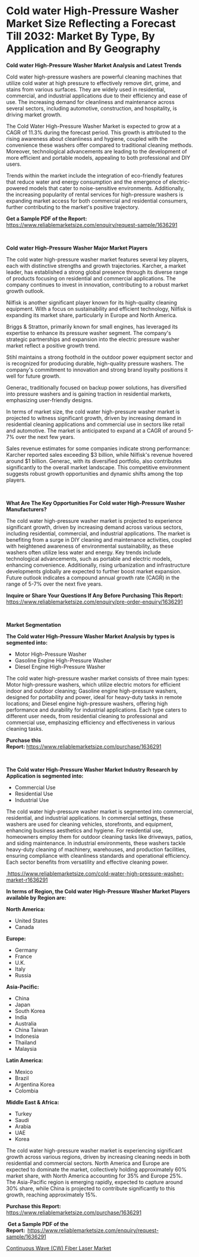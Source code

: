 <p><h1>Cold water High-Pressure Washer Market Size Reflecting a Forecast Till 2032: Market By Type, By Application and By Geography</h1></p><p><strong>Cold water High-Pressure Washer Market Analysis and Latest Trends</strong></p>
<p><p>Cold water high-pressure washers are powerful cleaning machines that utilize cold water at high pressure to effectively remove dirt, grime, and stains from various surfaces. They are widely used in residential, commercial, and industrial applications due to their efficiency and ease of use. The increasing demand for cleanliness and maintenance across several sectors, including automotive, construction, and hospitality, is driving market growth.</p><p>The Cold Water High-Pressure Washer Market is expected to grow at a CAGR of 11.3% during the forecast period. This growth is attributed to the rising awareness about cleanliness and hygiene, coupled with the convenience these washers offer compared to traditional cleaning methods. Moreover, technological advancements are leading to the development of more efficient and portable models, appealing to both professional and DIY users.</p><p>Trends within the market include the integration of eco-friendly features that reduce water and energy consumption and the emergence of electric-powered models that cater to noise-sensitive environments. Additionally, the increasing popularity of rental services for high-pressure washers is expanding market access for both commercial and residential consumers, further contributing to the market's positive trajectory.</p></p>
<p><strong>Get a Sample PDF of the Report:&nbsp;</strong> <a href="https://www.reliablemarketsize.com/enquiry/request-sample/1636291?utm_campaign=2393&utm_medium=2&utm_source=Github&utm_content=ia&utm_term=23032025&utm_id=cold-water-high-pressure-washer">https://www.reliablemarketsize.com/enquiry/request-sample/1636291</a></p>
<p>&nbsp;</p>
<p><strong>Cold water High-Pressure Washer Major Market Players</strong></p>
<p><p>The cold water high-pressure washer market features several key players, each with distinctive strengths and growth trajectories. Karcher, a market leader, has established a strong global presence through its diverse range of products focusing on residential and commercial applications. The company continues to invest in innovation, contributing to a robust market growth outlook.</p><p>Nilfisk is another significant player known for its high-quality cleaning equipment. With a focus on sustainability and efficient technology, Nilfisk is expanding its market share, particularly in Europe and North America. </p><p>Briggs & Stratton, primarily known for small engines, has leveraged its expertise to enhance its pressure washer segment. The company's strategic partnerships and expansion into the electric pressure washer market reflect a positive growth trend.</p><p>Stihl maintains a strong foothold in the outdoor power equipment sector and is recognized for producing durable, high-quality pressure washers. The company's commitment to innovation and strong brand loyalty positions it well for future growth.</p><p>Generac, traditionally focused on backup power solutions, has diversified into pressure washers and is gaining traction in residential markets, emphasizing user-friendly designs.</p><p>In terms of market size, the cold water high-pressure washer market is projected to witness significant growth, driven by increasing demand in residential cleaning applications and commercial use in sectors like retail and automotive. The market is anticipated to expand at a CAGR of around 5-7% over the next few years.</p><p>Sales revenue estimates for some companies indicate strong performance: Karcher reported sales exceeding $3 billion, while Nilfisk's revenue hovered around $1 billion. Generac, with its diversified portfolio, also contributes significantly to the overall market landscape. This competitive environment suggests robust growth opportunities and dynamic shifts among the top players.</p></p>
<p>&nbsp;</p>
<p><strong>What Are The Key Opportunities For Cold water High-Pressure Washer Manufacturers?</strong></p>
<p><p>The cold water high-pressure washer market is projected to experience significant growth, driven by increasing demand across various sectors, including residential, commercial, and industrial applications. The market is benefiting from a surge in DIY cleaning and maintenance activities, coupled with heightened awareness of environmental sustainability, as these washers often utilize less water and energy. Key trends include technological advancements, such as portable and electric models, enhancing convenience. Additionally, rising urbanization and infrastructure developments globally are expected to further boost market expansion. Future outlook indicates a compound annual growth rate (CAGR) in the range of 5-7% over the next five years.</p></p>
<p><strong>Inquire or Share Your Questions If Any Before Purchasing This Report:</strong> <a href="https://www.reliablemarketsize.com/enquiry/pre-order-enquiry/1636291?utm_campaign=2393&utm_medium=2&utm_source=Github&utm_content=ia&utm_term=23032025&utm_id=cold-water-high-pressure-washer">https://www.reliablemarketsize.com/enquiry/pre-order-enquiry/1636291</a></p>
<p>&nbsp;</p>
<p><strong>Market Segmentation</strong></p>
<p><strong>The Cold water High-Pressure Washer Market Analysis by types is segmented into:</strong></p>
<p><ul><li>Motor High-Pressure Washer</li><li>Gasoline Engine High-Pressure Washer</li><li>Diesel Engine High-Pressure Washer</li></ul></p>
<p><p>The cold water high-pressure washer market consists of three main types: Motor high-pressure washers, which utilize electric motors for efficient indoor and outdoor cleaning; Gasoline engine high-pressure washers, designed for portability and power, ideal for heavy-duty tasks in remote locations; and Diesel engine high-pressure washers, offering high performance and durability for industrial applications. Each type caters to different user needs, from residential cleaning to professional and commercial use, emphasizing efficiency and effectiveness in various cleaning tasks.</p></p>
<p><strong>Purchase this Report:&nbsp;</strong><a href="https://www.reliablemarketsize.com/purchase/1636291?utm_campaign=2393&utm_medium=2&utm_source=Github&utm_content=ia&utm_term=23032025&utm_id=cold-water-high-pressure-washer">https://www.reliablemarketsize.com/purchase/1636291</a></p>
<p>&nbsp;</p>
<p><strong>The Cold water High-Pressure Washer Market Industry Research by Application is segmented into:</strong></p>
<p><ul><li>Commercial Use</li><li>Residential Use</li><li>Industrial Use</li></ul></p>
<p><p>The cold water high-pressure washer market is segmented into commercial, residential, and industrial applications. In commercial settings, these washers are used for cleaning vehicles, storefronts, and equipment, enhancing business aesthetics and hygiene. For residential use, homeowners employ them for outdoor cleaning tasks like driveways, patios, and siding maintenance. In industrial environments, these washers tackle heavy-duty cleaning of machinery, warehouses, and production facilities, ensuring compliance with cleanliness standards and operational efficiency. Each sector benefits from versatility and effective cleaning power.</p></p>
<p><a href="https://www.reliablemarketsize.com/cold-water-high-pressure-washer-market-r1636291?utm_campaign=2393&utm_medium=2&utm_source=Github&utm_content=ia&utm_term=23032025&utm_id=cold-water-high-pressure-washer">&nbsp;https://www.reliablemarketsize.com/cold-water-high-pressure-washer-market-r1636291</a></p>
<p><strong>In terms of Region, the Cold water High-Pressure Washer Market Players available by Region are:</strong></p>
<p>
    <p> <strong> North America: </strong>
        <ul>
            <li>United States</li>
            <li>Canada</li>
        </ul>
        </p> 
    <p> <strong> Europe: </strong>
        <ul>
            <li>Germany</li>
            <li>France</li>
            <li>U.K.</li>
            <li>Italy</li>
            <li>Russia</li>
        </ul>
        </p> 
    <p> <strong> Asia-Pacific: </strong>
        <ul>
            <li>China</li>
            <li>Japan</li>
            <li>South Korea</li>
            <li>India</li>
            <li>Australia</li>
            <li>China Taiwan</li>
            <li>Indonesia</li>
            <li>Thailand</li>
            <li>Malaysia</li>
        </ul>
        </p> 
    <p> <strong> Latin America: </strong>
        <ul>
            <li>Mexico</li>
            <li>Brazil</li>
            <li>Argentina Korea</li>
            <li>Colombia</li>
        </ul>
        </p> 
    <p> <strong> Middle East & Africa: </strong>
        <ul>
            <li>Turkey</li>
            <li>Saudi</li>
            <li>Arabia</li>
            <li>UAE</li>
            <li>Korea</li>
        </ul>
    </p>
    </p>
<p><p>The cold water high-pressure washer market is experiencing significant growth across various regions, driven by increasing cleaning needs in both residential and commercial sectors. North America and Europe are expected to dominate the market, collectively holding approximately 60% market share, with North America accounting for 35% and Europe 25%. The Asia-Pacific region is emerging rapidly, expected to capture around 30% share, while China is projected to contribute significantly to this growth, reaching approximately 15%.</p></p>
<p><strong>Purchase this Report: </strong><a href="https://www.reliablemarketsize.com/purchase/1636291?utm_campaign=2393&utm_medium=2&utm_source=Github&utm_content=ia&utm_term=23032025&utm_id=cold-water-high-pressure-washer">https://www.reliablemarketsize.com/purchase/1636291</a></p>
<p>&nbsp;<strong>Get a Sample PDF of the Report:&nbsp;&nbsp;</strong><a href="https://www.reliablemarketsize.com/enquiry/request-sample/1636291?utm_campaign=2393&utm_medium=2&utm_source=Github&utm_content=ia&utm_term=23032025&utm_id=cold-water-high-pressure-washer">https://www.reliablemarketsize.com/enquiry/request-sample/1636291</a></p>
<p><strong></strong></p>
<p><p><a href="https://github.com/techerghalim/Market-Research-Report-List-1/blob/main/continuous-wave-cw-fiber-laser-market.md?utm_campaign=2393&utm_medium=2&utm_source=Github&utm_content=ia&utm_term=23032025&utm_id=cold-water-high-pressure-washer">Continuous Wave (CW) Fiber Laser Market</a></p></p>
